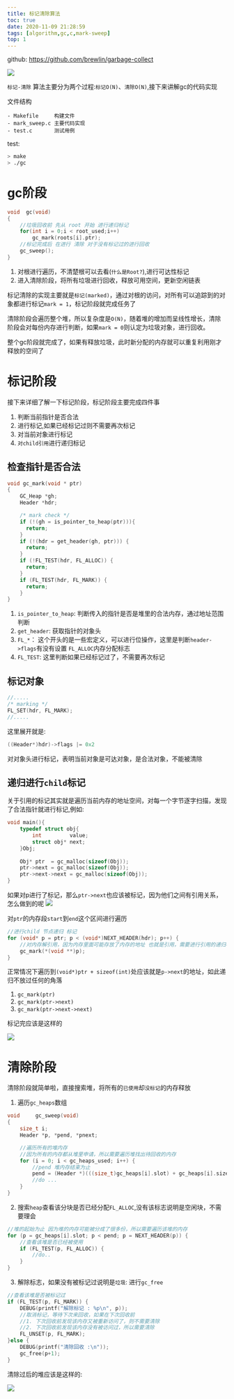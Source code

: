 ```yaml
---
title: 标记清除算法
toc: true
date: 2020-11-09 21:28:59
tags: [algorithm,gc,c,mark-sweep]
top: 1
---
```

github: https://github.com/brewlin/garbage-collect

![](/images/blog/gc-learning/mark-sweep.png)

`标记-清除` 算法主要分为两个过程:`标记O(N)`、`清除O(N)`,接下来讲解gc的代码实现

文件结构
```
- Makefile     构建文件
- mark_sweep.c 主要代码实现
- test.c       测试用例
```

test:
```sh
> make
> ./gc
```

# gc阶段
```c
void  gc(void)
{
    //垃圾回收前 先从 root 开始 进行递归标记
    for(int i = 0;i < root_used;i++)
        gc_mark(roots[i].ptr);
    //标记完成后 在进行 清除 对于没有标记过的进行回收
    gc_sweep();
}
```
1. 对根进行遍历，不清楚根可以去看(`什么是Root?`),进行可达性标记
2. 进入清除阶段，将所有垃圾进行回收，释放可用空间，更新空闲链表

标记清除的实现主要就是`标记(marked)`，通过对根的访问，对所有可以追踪到的对象都进行标记`mark = 1`，标记阶段就完成任务了

清除阶段会遍历整个堆，所以复杂度是`O(N)`，随着堆的增加而呈线性增长，清除阶段会对每份内存进行判断，如果`mark = 0`则认定为垃圾对象，进行回收。

整个gc阶段就完成了，如果有释放垃圾，此时新分配的内存就可以重复利用刚才释放的空间了

# 标记阶段
接下来详细了解一下标记阶段，标记阶段主要完成四件事
1. 判断当前指针是否合法
2. 进行标记,如果已经标记过则不需要再次标记
3. 对当前对象进行标记
4. `对child引用`进行递归标记

## 检查指针是否合法
```c
void gc_mark(void * ptr)
{
    GC_Heap *gh;
    Header *hdr;

    /* mark check */
    if (!(gh = is_pointer_to_heap(ptr))){
      return;
    } 
    if (!(hdr = get_header(gh, ptr))) {
      return;
    }
    if (!FL_TEST(hdr, FL_ALLOC)) {
      return;
    }
    if (FL_TEST(hdr, FL_MARK)) {
      return;
    }
}
```
1. `is_pointer_to_heap`: 判断传入的指针是否是堆里的合法内存，通过地址范围判断
2. `get_header`: 获取指针的对象头
3. `FL_*`： 这个开头的是一些宏定义，可以进行位操作，这里是判断`header->flags`有没有设置 `FL_ALLOC`内存分配标志
4. `FL_TEST`: 这里判断如果已经标记过了，不需要再次标记

## 标记对象
```c
//.....
/* marking */
FL_SET(hdr, FL_MARK);
//.....
```
这里展开就是:
```c
((Header*)hdr)->flags |= 0x2
```
对对象头进行标记，表明当前对象是可达对象，是合法对象，不能被清除

## 递归进行`child`标记
关于引用的标记其实就是遍历当前内存的地址空间，对每一个字节逐字扫描，发现了合法指针就进行标记,例如:
```c
void main(){
    typedef struct obj{
        int         value;
        struct obj* next;
    }Obj;
    
    Obj* ptr  = gc_malloc(sizeof(Obj));
    ptr->next = gc_malloc(sizeof(Obj));
    ptr->next->next = gc_malloc(sizeof(Obj));
}
```
如果对p进行了标记，那么`ptr->next`也应该被标记，因为他们之间有引用关系，怎么做到的呢
![](/images/blog/gc-learning/CGEMWKIOUD.png)

对`ptr`的内存段`start`到`end`这个区间进行遍历
```c
//进行child 节点递归 标记
for (void* p = ptr; p < (void*)NEXT_HEADER(hdr); p++) {
    //对内存解引用，因为内存里面可能存放了内存的地址 也就是引用，需要进行引用的递归标记
    gc_mark(*(void **)p);
}
```
正常情况下遍历到`(void*)ptr + sizeof(int)`处应该就是`p->next`的地址，如此递归不放过任何的角落

1. `gc_mark(ptr)`
2. `gc_mark(ptr->next)`
3. `gc_mark(ptr->next->next)`

标记完应该是这样的

![](/images/blog/gc-learning/mark-sweep1.png)

# 清除阶段
清除阶段就简单啦，直接搜索堆，将所有的`已使用`却`没标记`的内存释放

1. 遍历`gc_heaps`数组
```c
void     gc_sweep(void)
{
    size_t i;
    Header *p, *pend, *pnext;

    //遍历所有的堆内存
    //因为所有的内存都从堆里申请，所以需要遍历堆找出待回收的内存
    for (i = 0; i < gc_heaps_used; i++) {
        //pend 堆内存结束为止
        pend = (Header *)(((size_t)gc_heaps[i].slot) + gc_heaps[i].size);
        //do ...
    }
}
```

2. 搜索`heap`查看该分块是否已经分配`FL_ALLOC`,没有该标志说明是空闲块，不需要理会
```c
//堆的起始为止 因为堆的内存可能被分成了很多份，所以需要遍历该堆的内存
for (p = gc_heaps[i].slot; p < pend; p = NEXT_HEADER(p)) {
    //查看该堆是否已经被使用
    if (FL_TEST(p, FL_ALLOC)) {
        //do..
    }
}
```

3. 解除标志，如果没有被标记过说明是`垃圾`: 进行`gc_free`
```c
//查看该堆是否被标记过
if (FL_TEST(p, FL_MARK)) {
    DEBUG(printf("解除标记 : %p\n", p));
    //取消标记，等待下次来回收，如果在下次回收前
    //1. 下次回收前发现该内存又被重新访问了，则不需要清除
    //2. 下次回收前发现该内存没有被访问过，所以需要清除
    FL_UNSET(p, FL_MARK);
}else {
    DEBUG(printf("清除回收 :\n"));
    gc_free(p+1);
}
```

清除过后的堆应该是这样的:

![](/images/blog/gc-learning/mark-sweep2.png)
